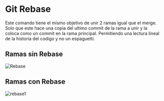 # Git Rebase
Este comando tiene el mismo objetivo de unir 2 ramas igual que el merge. Solo que este hace una copia del ultimo commit de la rama a unir y la coloca como un commit en la rama principal. Permitiendo una lectura lineal de la historia del codigo y no un espaguetti.




## Ramas sin Rebase

![Rebase](./img/rebase.PNG)

## Ramas con Rebase

![rebase1](./img/rebase1.PNG)